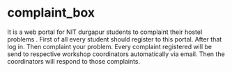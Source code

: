 # complaint_box

It is a web portal for NIT durgapur students to complaint their hostel problems .
First of all every student should register to this portal.
After that log in.
Then complaint your problem.
Every complaint registered will be send to respective workshop coordinators automatically via email.
Then the coordinators will respond to those complaints.
